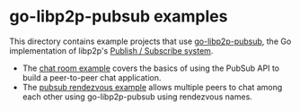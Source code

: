 # go-libp2p-pubsub examples

This directory contains example projects that use [go-libp2p-pubsub](https://github.com/libp2p/go-libp2p-pubsub),
the Go implementation of libp2p's [Publish / Subscribe system](https://docs.libp2p.io/concepts/publish-subscribe).

- The [chat room example](./chat) covers the basics of using the PubSub API to build a peer-to-peer chat application.
- The [pubsub rendezvous example](.basic-chat-with-rendezvous) allows multiple peers to chat among each other using go-libp2p-pubsub using rendezvous names.
